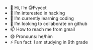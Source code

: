 - 👋 Hi, I’m @Fvycct
- 👀 I’m interested in hacking
- 🌱 I’m currently learning coding
- 💞️ I’m looking to collaborate on github
- 📫 How to reach me from gmail
- 😄 Pronouns: he/him
- ⚡ Fun fact: I am studying in 9th grade

<!---
Fvycct/Fvycct is a ✨ special ✨ repository because its `README.md` (this file) appears on your GitHub profile.
You can click the Preview link to take a look at your changes.
--->
